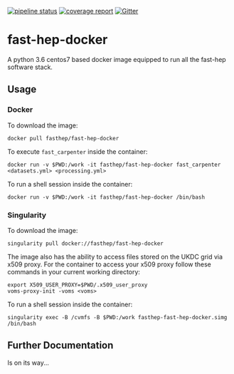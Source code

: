[![pipeline status](https://travis-ci.com/FAST-HEP/fast-hep-docker.svg?branch=master)](https://travis-ci.com/FAST-HEP/fast-hep-docker)
[![coverage report](https://codecov.io/gh/FAST-HEP/fast-hep-docker/branch/master/graph/badge.svg)](https://codecov.io/gh/FAST-HEP/fast-hep-docker)
[![Gitter](https://badges.gitter.im/FAST-HEP/community.svg)](https://gitter.im/FAST-HEP/community?utm_source=badge&utm_medium=badge&utm_campaign=pr-badge)

fast-hep-docker
=============
A python 3.6 centos7 based docker image equipped to run all the fast-hep software stack.

## Usage

### Docker 

To download the image:
```
docker pull fasthep/fast-hep-docker
```

To execute `fast_carpenter` inside the container:
```
docker run -v $PWD:/work -it fasthep/fast-hep-docker fast_carpenter <datasets.yml> <processing.yml>
```

To run a shell session inside the container:
```
docker run -v $PWD:/work -it fasthep/fast-hep-docker /bin/bash
```

### Singularity 

To download the image:
```
singularity pull docker://fasthep/fast-hep-docker
```

The image also has the ability to access files stored on the UKDC grid via x509 proxy. For the container to access your x509 proxy follow these commands in your current working directory:
```
export X509_USER_PROXY=$PWD/.x509_user_proxy
voms-proxy-init -voms <voms> 
```

To run a shell session inside the container:
```
singularity exec -B /cvmfs -B $PWD:/work fasthep-fast-hep-docker.simg /bin/bash
```

## Further Documentation
Is on its way...